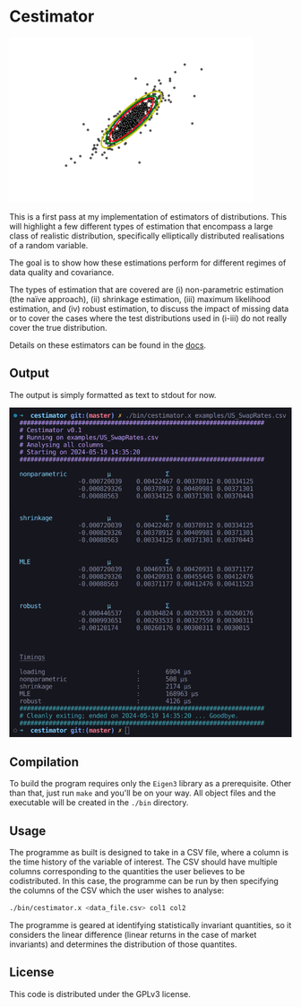 # Cestimator
![](./cestimator.png)

This is a first pass at my implementation of estimators of distributions. This will highlight a few different types of estimation that encompass a large class of realistic distribution, specifically elliptically distributed realisations of a random variable.

The goal is to show how these estimations perform for different regimes of data quality and covariance. 

The types of estimation that are covered are (i) non-parametric estimation (the naïve approach), (ii) shrinkage estimation, (iii) maximum likelihood estimation, and (iv) robust estimation, to discuss the impact of missing data or to cover the cases where the test distributions used in (i-iii) do not really cover the true distribution.

Details on these estimators can be found in the [docs](https://github.com/trbritt/cestimator/tree/master/docs).

## Output

The output is simply formatted as text to stdout for now.

![](./examples/US_SwapRates.png)

## Compilation

To build the program requires only the `Eigen3` library as a prerequisite. Other than that, just run `make` and you'll be on your way. All object files and the executable will be created in the `./bin` directory. 

## Usage

The programme as built is designed to take in a CSV file, where a column is the time history of the variable of interest. The CSV should have multiple columns corresponding to the quantities the user believes to be codistributed. In this case, the programme can be run by then specifying the columns of the CSV which the user wishes to analyse:

```bash
./bin/cestimator.x <data_file.csv> col1 col2
```

The programme is geared at identifying statistically invariant quantities, so it considers the linear difference (linear returns in the case of market invariants) and determines the distribution of those quantites.


## License

This code is distributed under the GPLv3 license.